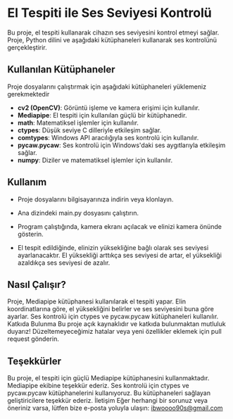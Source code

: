 # El Tespiti ile Ses Seviyesi Kontrolü


Bu proje, el tespiti kullanarak cihazın ses seviyesini kontrol etmeyi sağlar. Proje, Python dilini ve aşağıdaki kütüphaneleri kullanarak ses kontrolünü gerçekleştirir.

## Kullanılan Kütüphaneler
Proje dosyalarını çalıştırmak için aşağıdaki kütüphaneleri yüklemeniz gerekmektedir

- **cv2 (OpenCV)**: Görüntü işleme ve kamera erişimi için kullanılır.
- **Mediapipe**: El tespiti için kullanılan güçlü bir kütüphanedir.
- **math**: Matematiksel işlemler için kullanılır.
- **ctypes**: Düşük seviye C dilleriyle etkileşim sağlar.
- **comtypes**: Windows API aracılığıyla ses kontrolü için kullanılır.
- **pycaw.pycaw**: Ses kontrolü için Windows'daki ses aygıtlarıyla etkileşim sağlar.
- **numpy**: Diziler ve matematiksel işlemler için kullanılır.


## Kullanım
- Proje dosyalarını bilgisayarınıza indirin veya klonlayın.

- Ana dizindeki main.py dosyasını çalıştırın.

- Program çalıştığında, kamera ekranı açılacak ve elinizi kamera önünde gösterin.

- El tespit edildiğinde, elinizin yüksekliğine bağlı olarak ses seviyesi ayarlanacaktır. El yüksekliği arttıkça ses seviyesi 
 de artar, el yüksekliği azaldıkça ses seviyesi de azalır.

## Nasıl Çalışır?
Proje, Mediapipe kütüphanesi kullanılarak el tespiti yapar.
Elin koordinatlarına göre, el yüksekliğini belirler ve ses seviyesini buna göre ayarlar.
Ses kontrolü için ctypes ve pycaw.pycaw kütüphaneleri kullanılır.
Katkıda Bulunma
Bu proje açık kaynaklıdır ve katkıda bulunmaktan mutluluk duyarız! Düzeltemeyeceğimiz hatalar veya yeni özellikler eklemek için pull request gönderin.



## Teşekkürler
Bu proje, el tespiti için güçlü Mediapipe kütüphanesini kullanmaktadır. Mediapipe ekibine teşekkür ederiz.
Ses kontrolü için ctypes ve pycaw.pycaw kütüphanelerini kullanıyoruz. Bu kütüphaneleri sağlayan geliştiricilere teşekkür ederiz.
İletişim
Eğer herhangi bir sorunuz veya öneriniz varsa, lütfen bize e-posta yoluyla ulaşın: ibwoooo90s@gmail.com

